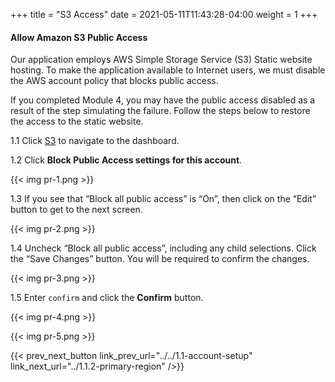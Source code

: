 +++
title = "S3 Access"
date =  2021-05-11T11:43:28-04:00
weight = 1
+++

#### Allow Amazon S3 Public Access

Our application employs AWS Simple Storage Service (S3) Static website hosting. To make the application available to Internet users, we must disable the AWS account policy that blocks public access.

If you completed Module 4, you may have the public access disabled as a result of the step simulating the failure. Follow the steps below to restore the access to the static website.

1.1 Click [S3](https://us-east-1.console.aws.amazon.com/s3/home?region=us-east-1#/) to navigate to the dashboard.

1.2 Click **Block Public Access settings for this account**.

{{< img pr-1.png >}}

1.3 If you see that “Block all public access” is “On”, then click on the “Edit” button to get to the next screen.

{{< img pr-2.png >}}

1.4 Uncheck “Block all public access”, including any child selections. Click the “Save Changes” button. You will be required to confirm the changes.

{{< img pr-3.png >}}

1.5 Enter `confirm` and click the **Confirm** button.

{{< img pr-4.png >}}

{{< img pr-5.png >}}

{{< prev_next_button link_prev_url="../../1.1-account-setup" link_next_url="../1.1.2-primary-region" />}}

